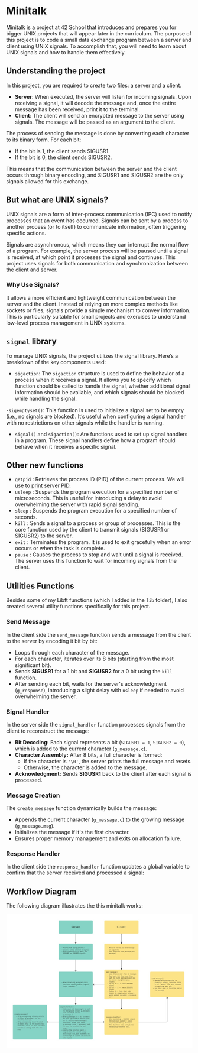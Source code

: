 # Minitalk
Minitalk is a project at 42 School that introduces and prepares you for bigger UNIX projects that will appear later in the curriculum. The purpose of this project is to code a small data exchange program between a server and client using UNIX signals. To accomplish that, you will need to learn about UNIX signals and how to handle them effectively.

## Understanding the project
In this project, you are required to create two files: a server and a client.

- **Server**: When executed, the server will listen for incoming signals. Upon receiving a signal, it will decode the message and, once the entire message has been received, print it to the terminal.
- **Client**: The client will send an encrypted message to the server using signals. The message will be passed as an argument to the client.

The process of sending the message is done by converting each character to its binary form. For each bit:

- If the bit is 1, the client sends SIGUSR1.
- If the bit is 0, the client sends SIGUSR2.

This means that the communication between the server and the client occurs through binary encoding, and SIGUSR1 and SIGUSR2 are the only signals allowed for this exchange.

## But what are UNIX signals?
UNIX signals are a form of inter-process communication (IPC) used to notify processes that an event has occurred. Signals can be sent by a process to another process (or to itself) to communicate information, often triggering specific actions.

Signals are asynchronous, which means they can interrupt the normal flow of a program. For example, the server process will be paused until a signal is received, at which point it processes the signal and continues. This project uses signals for both communication and synchronization between the client and server.

### Why Use Signals?
It allows a more efficient and lightweight communication between the server and the client. Instead of relying on more complex methods like sockets or files, signals provide a simple mechanism to convey information. This is particularly suitable for small projects and exercises to understand low-level process management in UNIX systems.

## `signal` library
To manage UNIX signals, the project utilizes the signal library. Here’s a breakdown of the key components used:

- `sigaction`: The `sigaction` structure is used to define the behavior of a process when it receives a signal. It allows you to specify which function should be called to handle the signal, whether additional signal information should be available, and which signals should be blocked while handling the signal.

-`sigemptyset()`: This function is used to initialize a signal set to be empty (i.e., no signals are blocked). It’s useful when configuring a signal handler with no restrictions on other signals while the handler is running.

- `signal()` and `sigaction()`: Are functions used to set up signal handlers in a program. These signal handlers define how a program should behave when it receives a specific signal.

## Other new functions

- `getpid` : Retrieves the process ID (PID) of the current process. We will use to print server PID.
- `usleep` : Suspends the program execution for a specified number of microseconds. This is useful for introducing a delay to avoid overwhelming the server with rapid signal sending.
- `sleep` : Suspends the program execution for a specified number of seconds.
- `kill` : Sends a signal to a process or group of processes. This is the core function used by the client to transmit signals (SIGUSR1 or SIGUSR2) to the server.
- `exit` : Terminates the program. It is used to exit gracefully when an error occurs or when the task is complete.
- `pause` : Causes the process to stop and wait until a signal is received. The server uses this function to wait for incoming signals from the client.


## Utilities Functions
Besides some of my Libft functions (which I added in the `lib` folder), I also created several utility functions specifically for this project.

### Send Message
In the client side the `send_message` function sends a message from the client to the server by encoding it bit by bit:

- Loops through each character of the message.
- For each character, iterates over its 8 bits (starting from the most significant bit).
- Sends **SIGUSR1** for a 1 bit and **SIGUSR2** for a 0 bit using the `kill` function.
- After sending each bit, waits for the server's acknowledgment (`g_response`), introducing a slight delay with `usleep` if needed to avoid overwhelming the server.

### Signal Handler
In the server side the `signal_handler` function processes signals from the client to reconstruct the message:

- **Bit Decoding:** Each signal represents a bit (`SIGUSR1 = 1`, `SIGUSR2 = 0`), which is added to the current character (`g_message.c`).
- **Character Assembly:** After 8 bits, a full character is formed:
    - If the character is `'\0'`, the server prints the full message and resets.
    - Otherwise, the character is added to the message.
- **Acknowledgment:** Sends **SIGUSR1** back to the client after each signal is processed.

### Message Creation
The `create_message` function dynamically builds the message:

- Appends the current character (`g_message.c`) to the growing message (`g_message.msg`).
- Initializes the message if it's the first character.
- Ensures proper memory management and exits on allocation failure.

### Response Handler
In the client side the `response_handler` function updates a global variable to confirm that the server received and processed a signal:


## Workflow Diagram

The following diagram illustrates the this minitalk works:

![Minitalk Workflow](img/42_minitalk.jpg)
